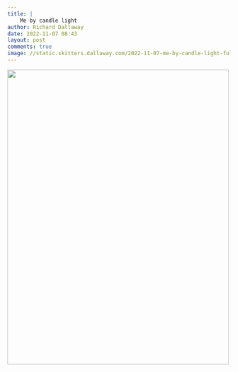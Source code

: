 ```yaml
---
title: |
    Me by candle light
author: Richard Dallaway
date: 2022-11-07 08:43
layout: post
comments: true
image: //static.skitters.dallaway.com/2022-11-07-me-by-candle-light-fullsize-0.jpeg
---
```


<a href="//static.skitters.dallaway.com/2022-11-07-me-by-candle-light-fullsize-0.jpeg"><img src="//static.skitters.dallaway.com/2022-11-07-me-by-candle-light-thumb-0.jpeg" width="500" height="667"></a>




